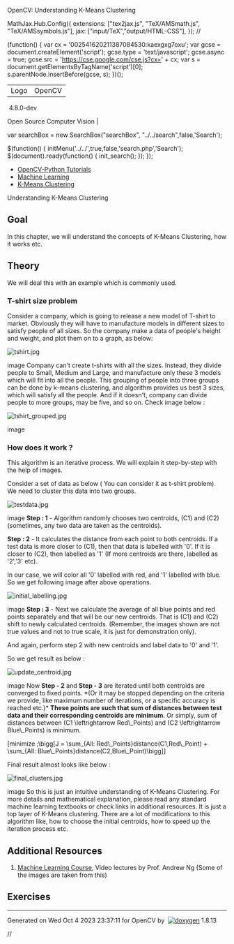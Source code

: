 

OpenCV: Understanding K-Means Clustering

 MathJax.Hub.Config({
 extensions: ["tex2jax.js", "TeX/AMSmath.js", "TeX/AMSsymbols.js"],
 jax: ["input/TeX","output/HTML-CSS"],
});
//<![CDATA[
MathJax.Hub.Config(
{
 TeX: {
 Macros: {
 matTT: [ "\\[ \\left|\\begin{array}{ccc} #1 & #2 & #3\\\\ #4 & #5 & #6\\\\ #7 & #8 & #9 \\end{array}\\right| \\]", 9],
 fork: ["\\left\\{ \\begin{array}{l l} #1 & \\mbox{#2}\\\\ #3 & \\mbox{#4}\\\\ \\end{array} \\right.", 4],
 forkthree: ["\\left\\{ \\begin{array}{l l} #1 & \\mbox{#2}\\\\ #3 & \\mbox{#4}\\\\ #5 & \\mbox{#6}\\\\ \\end{array} \\right.", 6],
 forkfour: ["\\left\\{ \\begin{array}{l l} #1 & \\mbox{#2}\\\\ #3 & \\mbox{#4}\\\\ #5 & \\mbox{#6}\\\\ #7 & \\mbox{#8}\\\\ \\end{array} \\right.", 8],
 vecthree: ["\\begin{bmatrix} #1\\\\ #2\\\\ #3 \\end{bmatrix}", 3],
 vecthreethree: ["\\begin{bmatrix} #1 & #2 & #3\\\\ #4 & #5 & #6\\\\ #7 & #8 & #9 \\end{bmatrix}", 9],
 cameramatrix: ["#1 = \\begin{bmatrix} f\_x & 0 & c\_x\\\\ 0 & f\_y & c\_y\\\\ 0 & 0 & 1 \\end{bmatrix}", 1],
 distcoeffs: ["(k\_1, k\_2, p\_1, p\_2[, k\_3[, k\_4, k\_5, k\_6 [, s\_1, s\_2, s\_3, s\_4[, \\tau\_x, \\tau\_y]]]]) \\text{ of 4, 5, 8, 12 or 14 elements}"],
 distcoeffsfisheye: ["(k\_1, k\_2, k\_3, k\_4)"],
 hdotsfor: ["\\dots", 1],
 mathbbm: ["\\mathbb{#1}", 1],
 bordermatrix: ["\\matrix{#1}", 1]
 }
 }
}
);
//]]>

 (function() {
 var cx = '002541620211387084530:kaexgxg7oxu';
 var gcse = document.createElement('script');
 gcse.type = 'text/javascript';
 gcse.async = true;
 gcse.src = 'https://cse.google.com/cse.js?cx=' + cx;
 var s = document.getElementsByTagName('script')[0];
 s.parentNode.insertBefore(gcse, s);
 })();

|  |  |
| --- | --- |
| Logo | OpenCV
 4.8.0-dev

Open Source Computer Vision |

var searchBox = new SearchBox("searchBox", "../../search",false,'Search');

$(function() {
 initMenu('../../',true,false,'search.php','Search');
 $(document).ready(function() { init\_search(); });
});

* [OpenCV-Python Tutorials](../../d6/d00/tutorial_py_root.html "../../d6/d00/tutorial_py_root.html")
* [Machine Learning](../../d6/de2/tutorial_py_table_of_contents_ml.html "../../d6/de2/tutorial_py_table_of_contents_ml.html")
* [K-Means Clustering](../../d9/d70/tutorial_py_kmeans_index.html "../../d9/d70/tutorial_py_kmeans_index.html")

Understanding K-Means Clustering  

## Goal

In this chapter, we will understand the concepts of K-Means Clustering, how it works etc.

## Theory

We will deal this with an example which is commonly used.

### T-shirt size problem

Consider a company, which is going to release a new model of T-shirt to market. Obviously they will have to manufacture models in different sizes to satisfy people of all sizes. So the company make a data of people's height and weight, and plot them on to a graph, as below:

![tshirt.jpg](../../tshirt.jpg)

image
 Company can't create t-shirts with all the sizes. Instead, they divide people to Small, Medium and Large, and manufacture only these 3 models which will fit into all the people. This grouping of people into three groups can be done by k-means clustering, and algorithm provides us best 3 sizes, which will satisfy all the people. And if it doesn't, company can divide people to more groups, may be five, and so on. Check image below :

![tshirt_grouped.jpg](../../tshirt_grouped.jpg)

image
### How does it work ?

This algorithm is an iterative process. We will explain it step-by-step with the help of images.

Consider a set of data as below ( You can consider it as t-shirt problem). We need to cluster this data into two groups.

![testdata.jpg](../../testdata.jpg)

image
 **Step : 1** - Algorithm randomly chooses two centroids, \(C1\) and \(C2\) (sometimes, any two data are taken as the centroids).

**Step : 2** - It calculates the distance from each point to both centroids. If a test data is more closer to \(C1\), then that data is labelled with '0'. If it is closer to \(C2\), then labelled as '1' (If more centroids are there, labelled as '2','3' etc).

In our case, we will color all '0' labelled with red, and '1' labelled with blue. So we get following image after above operations.

![initial_labelling.jpg](../../initial_labelling.jpg)

image
 **Step : 3** - Next we calculate the average of all blue points and red points separately and that will be our new centroids. That is \(C1\) and \(C2\) shift to newly calculated centroids. (Remember, the images shown are not true values and not to true scale, it is just for demonstration only).

And again, perform step 2 with new centroids and label data to '0' and '1'.

So we get result as below :

![update_centroid.jpg](../../update_centroid.jpg)

image
 Now **Step - 2** and **Step - 3** are iterated until both centroids are converged to fixed points. \*(Or it may be stopped depending on the criteria we provide, like maximum number of iterations, or a specific accuracy is reached etc.)\* **These points are such that sum of distances between test data and their corresponding centroids are minimum**. Or simply, sum of distances between \(C1 \leftrightarrow Red\\_Points\) and \(C2 \leftrightarrow Blue\\_Points\) is minimum.

\[minimize \;\bigg[J = \sum\_{All\: Red\\_Points}distance(C1,Red\\_Point) + \sum\_{All\: Blue\\_Points}distance(C2,Blue\\_Point)\bigg]\]

Final result almost looks like below :

![final_clusters.jpg](../../final_clusters.jpg)

image
 So this is just an intuitive understanding of K-Means Clustering. For more details and mathematical explanation, please read any standard machine learning textbooks or check links in additional resources. It is just a top layer of K-Means clustering. There are a lot of modifications to this algorithm like, how to choose the initial centroids, how to speed up the iteration process etc.

## Additional Resources

1. [Machine Learning Course](https://www.coursera.org/course/ml "https://www.coursera.org/course/ml"), Video lectures by Prof. Andrew Ng (Some of the images are taken from this)

## Exercises

---

Generated on Wed Oct 4 2023 23:37:11 for OpenCV by  [![doxygen](../../doxygen.png)](http://www.doxygen.org/index.html "http://www.doxygen.org/index.html") 1.8.13

//<![CDATA[
addTutorialsButtons();
//]]>

